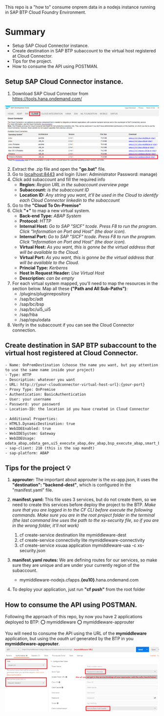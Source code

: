This repo is a "how to" consume onprem data in a nodejs instance running in SAP BTP Cloud Foundry Environment.

# Summary
- Setup SAP Cloud Connector instance.
- Create destination in SAP BTP subaccount to the virtual host registered at Cloud Connector.
- Tips for the project.
- How to consume the API using POSTMAN.

## Setup SAP Cloud Connector instance.
1. Download SAP Cloud Connector from https://tools.hana.ondemand.com/

![Cloud Connector Download.](/readme_images/cc-download.png "Cloud Connector Download.")

2. Extract the .zip file and open the **"go.bat"** file.
3. Go to [localhost:8443](http://localhost:8483) and login (User: Administrator Password: manage)
4. Click add subaccount and fill the required info
    - **Region:** *Region URL in the subaccount overview page*
    - **Subaccount:** *is the subaccount ID*
    - **Location ID:** *Any string you want, it'll be used in the Cloud to identify each Cloud Connector linkedin to the subaccount*
5. Go to the **"Cloud To On-Premise"**
6. Click **"+"** to map a new virtual system.
    - **Back-end Type:** *ABAP System*
    - **Protocol:** *HTTP*
    - **Internal Host:** *Go to SAP "SICF" tcode. Press F8 to run the program. Click "Information on Port and Host" (the door icon).*
    - **Internal Port:** *Go to SAP "SICF" tcode. Press F8 to run the program. Click "Information on Port and Host" (the door icon).*
    - **Virtual Host:** *As you want, this is gonne be the virtual address that will be available to the Cloud.*
    - **Virtual Port:** *As you want, this is gonne be the virtual address that will be available to the Cloud.*
    - **Princial Type:** *Kerberos*
    - **Host In Request Header:** *Use Virtual Host*
    - **Description:** *can be empty*
7. For each virtual system mapped, you'll need to map the resources in the section below. Map all these **("Path and All Sub-Paths")**:
    - /plugins/pluginrepository	
    - /sap/bc/adt	
    - /sap/bc/bsp	
    - /sap/bc/ui5_ui5	
    - /sap/hba	
    - /sap/opu/odata
8. Verify in the subaccount if you can see the Cloud Connector connection.

## Create destination in SAP BTP subaccount to the virtual host registered at Cloud Connector.
    - Name: OnPremDestination (choose the name you want, but pay attention to use the same name inside your project)
    - Type: HTTP
    - Description: whatever you want
    - URL: http://{your-cloudconnector-virtual-host-url}:{your-port}
    - Proxy Type: OnPremise
    - Authentication: BasicAuthentication
    - User: your username
    - Password: your password
    - Location-ID: the location id you have created in Cloud Connector

    - Additional Properties:
    - HTML5.DynamicDestination: true
    - WebIDEEnabled: true
    - WebIDESystem: Gateway
    - WebIDEUsage: odata_abap,odata_gen,ui5_execute_abap,dev_abap,bsp_execute_abap,smart_business_odata,smart_business_gen
    - sap-client: 210 (this is the sap mandt)
    - sap-platform: ABAP

## Tips for the project 💡
1. **approuter:** The important about approuter is the xs-app.json, it uses the **"destination": "backend-dest"**, which is configured in the "manifest.yaml" file.
2. **manifest.yaml:** This file uses 3 services, but do not create them, so we need to create this services before deploy the project to the BTP.
    _Make sure that you are logged in to the CF CLI before execute the following commands._
    _Make sure you are in the root project folder in the terminal (the last command line uses the path to the xs-security file, so if you are in the wrong folder, it'll not work)_

    1. cf create-service destination lite mymiddleware-dest
    2. cf create-service connectivity lite mymiddleware-connectivity
    3. cf create-service xsuaa application mymiddleware-uaa -c xs-security.json

3. **manifest.yaml routes:** We are defining routes for our services, so make sure they are unique and are under your currently region of the subaccount.
    - mymiddleware-nodejs.cfapps.**{eu10}**.hana.ondemand.com
4. To deploy your application, just run **"cf push"** from the root folder

## How to consume the API using POSTMAN.
Following the approach of this repo, by now you have 2 applications deployed to BTP:
⭕ mymiddleware 
⭕ mymiddleware-approuter

You will need to consume the API using the URL of the **mymiddleware** application, but using the *oauth url* generated by the BTP in you **mymiddleware-approuter**.
![Postman authentication.](/readme_images/postman.png "Postman authentication.")